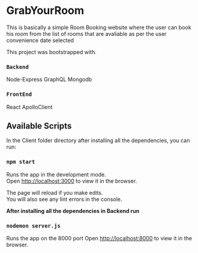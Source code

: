 # GrabYourRoom

This is basically a simple Room Booking website where the user can book his room from the list of rooms that are avaliable as per the user convenience date  selected

This project was bootstrapped with.

### `Backend`
Node-Express
GraphQL
Mongodb

### `FrontEnd`
React
ApolloClient

## Available Scripts

In the Client folder directory after installing all the dependencies, you can run:

### `npm start`

Runs the app in the development mode.\
Open [http://localhost:3000](http://localhost:3000) to view it in the browser.

The page will reload if you make edits.\
You will also see any lint errors in the console.

**After installing all the dependencies in Backend run**

### `nodemon server.js`

Runs the app on the 8000 port
Open [http://localhost:8000](http://localhost:8000) to view it in the browser.

